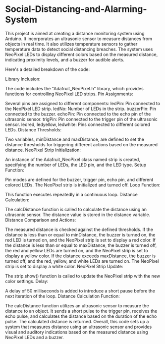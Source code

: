 # Social-Distancing-and-Alarming-System
This project is aimed at creating a distance monitoring system using Arduino. It incorporates an ultrasonic sensor to measure distances from objects in real time. It also utilizes temperature sensors to gather temperature data to detect social distancing breaches. The system uses NeoPixel LEDs to display different colors based on the measured distance, indicating proximity levels, and a buzzer for audible alerts.

Here's a detailed breakdown of the code:

Library Inclusion:

The code includes the "Adafruit_NeoPixel.h" library, which provides functions for controlling NeoPixel LED strips.
Pin Assignments:

Several pins are assigned to different components:
ledPin: Pin connected to the NeoPixel LED strip.
ledNo: Number of LEDs in the strip.
buzzerPin: Pin connected to the buzzer.
echoPin: Pin connected to the echo pin of the ultrasonic sensor.
trigPin: Pin connected to the trigger pin of the ultrasonic sensor.
ledred, ledyellow, ledwhite: Pins connected to different colored LEDs.
Distance Thresholds:

Two variables, minDistance and maxDistance, are defined to set the distance thresholds for triggering different actions based on the measured distance.
NeoPixel Strip Initialization:

An instance of the Adafruit_NeoPixel class named strip is created, specifying the number of LEDs, the LED pin, and the LED type.
Setup Function:

Pin modes are defined for the buzzer, trigger pin, echo pin, and different colored LEDs.
The NeoPixel strip is initialized and turned off.
Loop Function:

This function executes repeatedly in a continuous loop.
Distance Calculation:

The calcDistance function is called to calculate the distance using an ultrasonic sensor.
The distance value is stored in the distance variable.
Distance Comparison and Actions:

The measured distance is checked against the defined thresholds.
If the distance is less than or equal to minDistance, the buzzer is turned on, the red LED is turned on, and the NeoPixel strip is set to display a red color.
If the distance is less than or equal to maxDistance, the buzzer is turned off, the red and yellow LEDs are turned on, and the NeoPixel strip is set to display a yellow color.
If the distance exceeds maxDistance, the buzzer is turned off, and the red, yellow, and white LEDs are turned on. The NeoPixel strip is set to display a white color.
NeoPixel Strip Update:

The strip.show() function is called to update the NeoPixel strip with the new color settings.
Delay:

A delay of 50 milliseconds is added to introduce a short pause before the next iteration of the loop.
Distance Calculation Function:

The calcDistance function utilizes an ultrasonic sensor to measure the distance to an object.
It sends a short pulse to the trigger pin, receives the echo pulse, and calculates the distance based on the duration of the echo pulse.
The calculated distance is returned.
Overall, this code sets up a system that measures distance using an ultrasonic sensor and provides visual and auditory indications based on the measured distance using NeoPixel LEDs and a buzzer.
